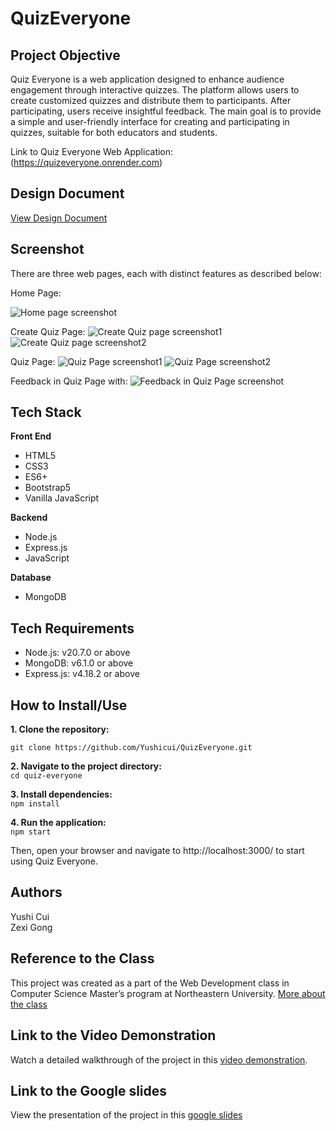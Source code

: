 # QuizEveryone

## Project Objective

Quiz Everyone is a web application designed to enhance audience engagement through interactive quizzes. The platform allows users to create customized quizzes and distribute them to participants. After participating, users receive insightful feedback. The main goal is to provide a simple and user-friendly interface for creating and participating in quizzes, suitable for both educators and students.

Link to Quiz Everyone Web Application: (https://quizeveryone.onrender.com)

## Design Document

[View Design Document](https://docs.google.com/document/d/1RtifuN9u5YRcRfKW30iL2ABufcFgLsoIUmQLVBdWgIE/edit?usp=sharing)

## Screenshot

There are three web pages, each with distinct features as described below:

Home Page:

![Home page screenshot](https://github.com/Yushicui/QuizEveryone/blob/main/screenshot/homepage.jpg)

Create Quiz Page:
![Create Quiz page screenshot1](https://github.com/Yushicui/QuizEveryone/blob/main/screenshot/createquiz1.jpg)
![Create Quiz page screenshot2](https://github.com/Yushicui/QuizEveryone/blob/main/screenshot/createquiz2.jpg)

Quiz Page:
![Quiz Page screenshot1](https://github.com/Yushicui/QuizEveryone/blob/main/screenshot/quizpage1.jpg)
![Quiz Page screenshot2](https://github.com/Yushicui/QuizEveryone/blob/main/screenshot/quizpage2.jpg)

Feedback in Quiz Page with:
![Feedback in Quiz Page screenshot](https://github.com/Yushicui/QuizEveryone/blob/main/screenshot/quizresult.jpg)

## Tech Stack
**Front End**
- HTML5
- CSS3
- ES6+
- Bootstrap5
- Vanilla JavaScript 

**Backend**
- Node.js
- Express.js
- JavaScript

**Database**
- MongoDB

## Tech Requirements
- Node.js: v20.7.0 or above
- MongoDB: v6.1.0 or above
- Express.js: v4.18.2 or above

## How to Install/Use

**1. Clone the repository:** <br>

`git clone https://github.com/Yushicui/QuizEveryone.git`

**2. Navigate to the project directory:** <br>
`cd quiz-everyone`

**3. Install dependencies:** <br>
`npm install`

**4. Run the application:** <br>
`npm start`

Then, open your browser and navigate to http://localhost:3000/ to start using Quiz Everyone.

## Authors

Yushi Cui<br>
Zexi Gong<br>

## Reference to the Class

This project was created as a part of the Web Development class in Computer Science Master’s program at Northeastern University. [More about the class](https://johnguerra.co/classes/webDevelopment_fall_2023/)

## Link to the Video Demonstration

Watch a detailed walkthrough of the project in this [video demonstration](https://youtu.be/yourlinkhere).

## Link to the Google slides

View the presentation of the project in this [google slides](https://docs.google.com/presentation/d/1ewzxzt-qBYov1Nv2b-XvG7yT2b_BrO4WCik9MTXXqyk/edit#slide=id.g24c76796e95_0_26)
